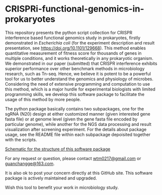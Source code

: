 # CRISPRi-functional-genomics-in-prokaryotes

This repository presents the python script collection for CRISPR interference based functional genomics study in prokaryotes, firstly demonstrated in *Escherichia coli* (for the experiment description and result presentation, see https://doi.org/10.1101/129668). This method enables quantitative measurement of fitness score for thousands of genes in multiple conditions, and it works theoretically in any prokaryotic organism. We demonstrated in our paper (submitted) that CRISPR interference exhibits superior performance over other benchmark methods in microbiology research, such as Tn-seq. Hence, we believe it is potent to be a powerful tool for us to better understand the genomics and physiology of microbes. Considering the need of extensive programming and computation to use this method, which is a major hurdle for experimental biologists with limited programming skills, we develop this software package to facilitate the usage of this method by more people.

The python package basically contains two subpackages, one for the sgRNA (N20) design at either customized manner (given interested gene fasta file) or at genome level (given the gene fasta file encoded by particular genome), while another for the NGS data processing and result visualization after screening experiment. For the details about package usage, see the README file within each subpackage depoisited together with the scripts.

[Schematic for the structure of this software package](./package_framework.png)

For any request or question, please contact wtm0217@gmail.com or guanchangge@163.com.

It is also ok to post your concern directly at this GitHub site. This software package is actively maintained and upgraded.

Wish this tool to benefit your work in microbiology study.
